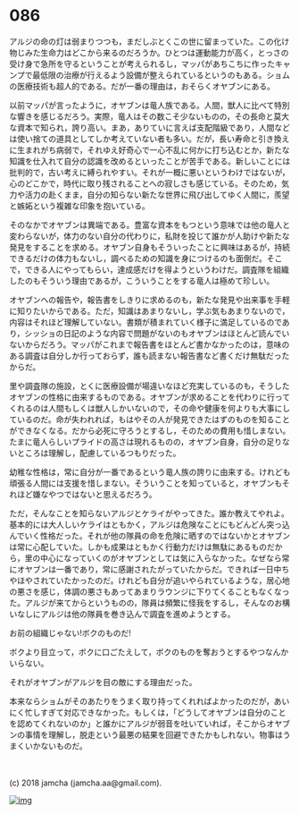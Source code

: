 # 086

アルジの命の灯は弱まりつつも，まだしぶとくこの世に留まっていた。この化け物じみた生命力はどこから来るのだろうか。ひとつは運動能力が高く，とっさの受け身で急所を守るということが考えられるし，マッパがあちこちに作ったキャンプで最低限の治療が行えるよう設備が整えられているというのもある。ショムの医療技術も超人的である。だが一番の理由は，おそらくオヤブンにある。  

以前マッパが言ったように，オヤブンは竜人族である。人間，獣人に比べて特別な響きを感じるだろう。実際，竜人はその数こそ少ないものの，その長命と莫大な資本で知られ，誇り高い。まあ，ありていに言えば支配階級であり，人間などは使い捨ての道具としてしか考えていない者も多い。だが，長い寿命と引き換えに生まれがち病弱で，それゆえ好奇心で一心不乱に何かに打ち込むとか，新たな知識を仕入れて自分の認識を改めるといったことが苦手である。新しいことには批判的で，古い考えに縛られやすい。それが一概に悪いというわけではないが，心のどこかで，時代に取り残されることへの寂しさも感じている。そのため，気力や活力の赴くまま，自分の知らない新たな世界に飛び出してゆく人間に，羨望と嫉妬という複雑な印象を抱いている。  

そのなかでオヤブンは異端である。豊富な資本をもつという意味では他の竜人と変わらないが，体力のない自分の代わりに，私財を投じて誰かが人助けや新たな発見をすることを求める。オヤブン自身もそういったことに興味はあるが，持続できるだけの体力もないし，調べるための知識を身につけるのも面倒だ。そこで，できる人にやってもらい，達成感だけを得ようというわけだ。調査隊を組織したのもそういう理由であるが，こういうことをする竜人は極めて珍しい。  

オヤブンへの報告や，報告書をしきりに求めるのも，新たな発見や出来事を手軽に知りたいからである。ただ，知識はあまりないし，学ぶ気もあまりないので，内容はそれほど理解していない。書類が積まれていく様子に満足しているのであり，シッショの日記のような内容で問題がないのもオヤブンはほとんど読んでいないからだろう。マッパがこれまで報告書をほとんど書かなかったのは，意味のある調査は自分しか行っておらず，誰も読まない報告書など書くだけ無駄だったからだ。  

里や調査隊の施設，とくに医療設備が場違いなほど充実しているのも，そうしたオヤブンの性格に由来するものである。オヤブンが求めることを代わりに行ってくれるのは人間もしくは獣人しかいないので，その命や健康を何よりも大事にしているのだ。命が失われれば，もはやその人が発見できたはずのものを知ることができなくなる。だから必死に守ろうとするし，そのための費用も惜しまない。たまに竜人らしいプライドの高さは現れるものの，オヤブン自身，自分の足りないところは理解し，配慮しているつもりだった。  

幼稚な性格は，常に自分が一番であるという竜人族の誇りに由来する。けれども頑張る人間には支援を惜しまない。そういうことを知っていると，オヤブンもそれほど嫌なやつではないと思えるだろう。  

ただ，そんなことを知らないアルジとケライがやってきた。誰か教えてやれよ。基本的には大人しいケライはともかく，アルジは危険なことにもどんどん突っ込んでいく性格だった。それが他の隊員の命を危険に晒すのではないかとオヤブンは常に心配していた。しかも成果はともかく行動力だけは無駄にあるものだから，里の中心になっていくのがオヤブンとしては気に入らなかった。なぜなら常にオヤブンは一番であり，常に感謝されたがっていたからだ。できれば一日中ちやほやされていたかったのだ。けれども自分が追いやられているような，居心地の悪さを感じ，体調の悪さもあってあまりラウンジに下りてくることもなくなった。アルジが来てからというものの，隊員は頻繁に怪我をするし，そんなのお構いなしにアルジは他の隊員を巻き込んで調査を進めようとする。  

お前の組織じゃない!ボクのものだ!  

ボクより目立って，ボクに口ごたえして，ボクのものを奪おうとするやつなんかいらない。  

それがオヤブンがアルジを目の敵にする理由だった。  

本来ならショムがそのあたりをうまく取り持ってくれればよかったのだが，あいにく忙しすぎて対応できなかった。もしくは，「どうしてオヤブンは自分のことを認めてくれないのか」と誰かにアルジが弱音を吐いていれば，そこからオヤブンの事情を理解し，脱走という最悪の結果を回避できたかもしれない。物事はうまくいかないものだ。  

<br>  
<br>  
(c) 2018 jamcha (jamcha.aa@gmail.com).  

[![img](http://i.creativecommons.org/l/by-nc-sa/4.0/88x31.png)](http://creativecommons.org/licenses/by-nc-sa/4.0/deed)